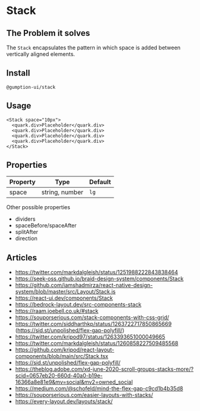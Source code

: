 # Stack

## The Problem it solves

The `Stack` encapsulates the pattern in which space is added between vertically aligned elements.

## Install

`@gumption-ui/stack`

## Usage

```tsx
<Stack space="10px">
  <quark.div>Placeholder</quark.div>
  <quark.div>Placeholder</quark.div>
  <quark.div>Placeholder</quark.div>
  <quark.div>Placeholder</quark.div>
</Stack>
```

## Properties

| Property | Type           | Default |
| -------- | -------------- | ------- |
| space    | string, number | `lg`    |

Other possible properties

- dividers
- spaceBefore/spaceAfter
- splitAfter
- direction

## Articles

- https://twitter.com/markdalgleish/status/1251988222843838464
- https://seek-oss.github.io/braid-design-system/components/Stack
- https://github.com/iamshadmirza/react-native-design-system/blob/master/src/Layout/Stack.js
- https://react-ui.dev/components/Stack
- https://bedrock-layout.dev/src-components-stack
- https://raam.joebell.co.uk/#stack
- https://souporserious.com/stack-components-with-css-grid/
- https://twitter.com/siddharthkp/status/1263722717850865669 (https://sid.st/unpolished/flex-gap-polyfill/)
- https://twitter.com/kripod97/status/1263393651000049665
- https://twitter.com/markdalgleish/status/1260858227509485568
- https://github.com/kripod/react-layout-components/blob/main/src/Stack.tsx
- https://sid.st/unpolished/flex-gap-polyfill/
- https://theblog.adobe.com/xd-june-2020-scroll-groups-stacks-more/?scid=0657eb20-660d-40a0-b19e-16366a8e81e9&mv=social&mv2=owned_social
- https://medium.com/@schofeld/mind-the-flex-gap-c9cd1b4b35d8
- https://souporserious.com/easier-layouts-with-stacks/
- https://every-layout.dev/layouts/stack/
